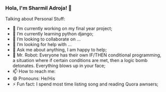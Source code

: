 ### Hola, I'm Sharmil Adroja! 👋


Talking about Personal Stuff:

- 🔭 I’m currently working on my final year project;
- 🌱 I’m currently learning python django;
- 👯 I’m looking to collaborate on ...
- 🤔 I’m looking for help with ...
- 💬 Ask me about anything, I am happy to help;
- 🤖 Mr. Robot: Everyone has their own IF/THEN conditional programming, a situation where if certain conditions are met, then a logic bomb detonates. Everything blows up in your  face;
- 📫 How to reach me:
- 😄 Pronouns: He/His
- ⚡ Fun fact: I spend most time listing song and reading Quora awnsers;
